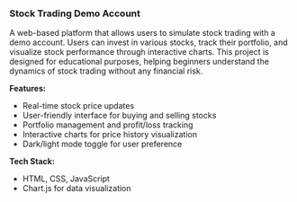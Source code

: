### Stock Trading Demo Account

A web-based platform that allows users to simulate stock trading with a demo account. Users can invest in various stocks, track their portfolio, and visualize stock performance through interactive charts. This project is designed for educational purposes, helping beginners understand the dynamics of stock trading without any financial risk.

**Features:**
- Real-time stock price updates
- User-friendly interface for buying and selling stocks
- Portfolio management and profit/loss tracking
- Interactive charts for price history visualization
- Dark/light mode toggle for user preference

**Tech Stack:**
- HTML, CSS, JavaScript
- Chart.js for data visualization
